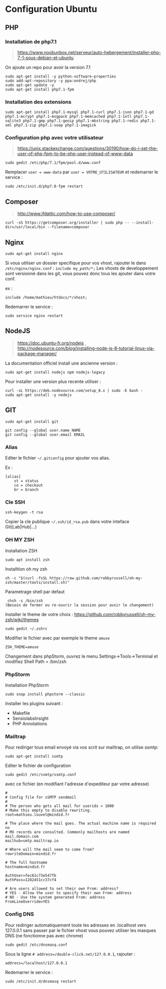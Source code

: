 # Configuration Ubuntu

## PHP

### Installation de php7.1
> https://www.noobunbox.net/serveur/auto-hebergement/installer-php-7-1-sous-debian-et-ubuntu

On ajoute un repo pour avoir la version 7.1

```
sudo apt-get install -y python-software-properties
sudo add-apt-repository -y ppa:ondrej/php
sudo apt-get update -y
sudo apt-get install php7.1-fpm 
```

### Installation des extensions

```
sudo apt-get install php7.1-mysql php7.1-curl php7.1-json php7.1-gd php7.1-mcrypt php7.1-msgpack php7.1-memcached php7.1-intl php7.1-sqlite3 php7.1-gmp php7.1-geoip php7.1-mbstring php7.1-redis php7.1-xml php7.1-zip php7.1-soap php7.1-imagick
```

### Configuration php avec votre utilisateur
> https://unix.stackexchange.com/questions/30190/how-do-i-set-the-user-of-php-fpm-to-be-php-user-instead-of-www-data

```
sudo gedit /etc/php/7.1/fpm/pool.d/www.conf
```

Remplacer `user = www-data` par `user = VOTRE_UTILISATEUR` et redemarrer le service :

```
sudo /etc/init.d/php7.0-fpm restart
```

## Composer
> http://www.ifdattic.com/how-to-use-composer/

```
curl -sS https://getcomposer.org/installer | sudo php -- --install-dir=/usr/local/bin --filename=composer
```

## Nginx

```
sudo apt-get install nginx
```

Si vous utiliser un dossier specifique pour vos vhost, rajouter le dans `/etc/nginx/nginx.conf` : `include my_path/*;`
Les vhosts de developpement sont versionné dans les git, vous pouvez donc tous les ajouter dans votre conf.

ex :

```
include /home/mathieu/htdocs/*/vhost;
```


Redemarrer le service :

```
sudo service nginx restart
```



## NodeJS
> https://doc.ubuntu-fr.org/nodejs , 
> http://nodesource.com/blog/installing-node-js-8-tutorial-linux-via-package-manager/

La documentation officiel install une ancienne version :
```
sudo apt-get install nodejs npm nodejs-legacy
```

Pour installer une version plus recente utiliser :

```
curl -sL https://deb.nodesource.com/setup_8.x | sudo -E bash -
sudo apt-get install -y nodejs
```

## GIT

```
sudo apt-get install git
```

```
git config --global user.name NAME 
git config --global user.email EMAIL
```

### Alias 

Editer le fichier `~/.gitconfig` pour ajouter vos alias.

Ex :
```
[alias]
    st = status
    co = checkout
    br = branch
```

### Cle SSH

```
ssh-keygen -t rsa
```

Copier la cle publique `~/.ssh/id_rsa.pub` dans votre inteface Git(Lab|Hub|...)


### OH MY ZSH

Installation ZSH
```
sudo apt install zsh

```

Installtion oh my zsh

```
sh -c "$(curl -fsSL https://raw.github.com/robbyrussell/oh-my-zsh/master/tools/install.sh)"
```

Parametrage shell par defaut
```
 chsh -s /bin/zsh 
(Besoin de fermer ou re-ouvrir la session pour avoir le changement)
```

Installer le theme de votre choix  : https://github.com/robbyrussell/oh-my-zsh/wiki/themes

```
sudo gedit ~/.zshrc
```

Modifier le fichier avec par exemple le theme `amuse`

```
ZSH_THEME=amuse
```

Changement dans phpStorm, ouvrez le menu Settings->Tools->Terminal et modifiez Shell Path = /bin/zsh


### PhpStorm

Installation PhpStorm
```
sudo snap install phpstorm --classic
```

Installer les plugins suivant :
* Makefile
* SensiolabsInsight
* PHP Annotations


### Mailtrap

Pour rediriger tous email envoyé via vos scrit sur mailtrap, on utilise ssmtp:

```
sudo apt-get install ssmtp
```

Editer le fichier de configuration
```
sudo gedit /etc/ssmtp/ssmtp.conf
```
 avec ce fichier (en modifiant l'adresse d'expediteur par votre adresse)
 
 ```
#
# Config file for sSMTP sendmail
#
# The person who gets all mail for userids < 1000
# Make this empty to disable rewriting.
root=mathieu.louvel@mindid.fr

# The place where the mail goes. The actual machine name is required no 
# MX records are consulted. Commonly mailhosts are named mail.domain.com
mailhub=smtp.mailtrap.io

# Where will the mail seem to come from?
rewriteDomain=mindid.fr

# The full hostname
hostname=mindid.fr

AuthUser=fec61c73e547fb
AuthPass=1282451cc37cf4

# Are users allowed to set their own From: address?
# YES - Allow the user to specify their own From: address
# NO - Use the system generated From: address
FromLineOverride=YES
```

### Config DNS

Pour rediriger automatiquement toute les adresses en .localhost vers 127.0.0.1 sans passer par le fichier vhost vous pouvez utiliser les masques DNS (ne fonctionne pas avec chrome)

```
sudo gedit /etc/dnsmasq.conf
```

Sous la ligne `# address=/double-click.net/127.0.0.1`, rajouter :

```
address=/localhost/127.0.0.1
```

Redemarrer le service :
```
sudo /etc/init.d/dnsmasq restart
```
